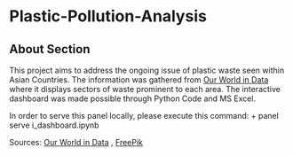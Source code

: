 # Plastic-Pollution-Analysis

## About Section
This project aims to address the ongoing issue of plastic waste seen within Asian Countries. The information was gathered from [Our World in Data](https://ourworldindata.org/plastic-pollution#:~:text=The%20world%20produces%20around%20350,plastic%20enter%20the%20oceans%20annually) where it displays sectors of waste prominent to each area. The interactive dashboard was made possible through Python Code and MS Excel.

In order to serve this panel locally, please execute this command: + panel serve i_dashboard.ipynb

Sources:
[Our World in Data](https://ourworldindata.org/plastic-pollution#:~:text=The%20world%20produces%20around%20350,plastic%20enter%20the%20oceans%20annually) , [FreePik](https://www.freepik.com/free-vector/hand-drawn-ocean-plastic-pollution-illustration_41775423.htm#query=plastic%20pollution&position=2&from_view=search&track=ais&uuid=88aa3053-3d17-4816-bccc-32fe8858a477) 
